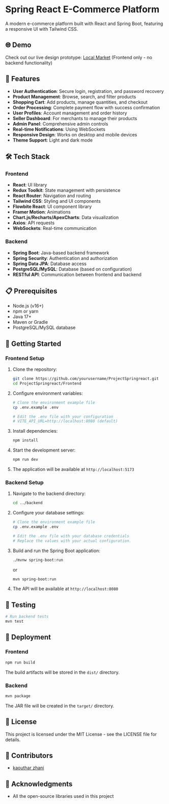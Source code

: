 # Spring React E-Commerce Platform

A modern e-commerce platform built with React and Spring Boot, featuring a responsive UI with Tailwind CSS.

## 🌐 Demo

Check out our live design prototype: [Local Market](https://local-market-gigd.vercel.app) (Frontend only - no backend functionality)

## 🚀 Features

- **User Authentication**: Secure login, registration, and password recovery
- **Product Management**: Browse, search, and filter products
- **Shopping Cart**: Add products, manage quantities, and checkout
- **Order Processing**: Complete payment flow with success confirmation
- **User Profiles**: Account management and order history
- **Seller Dashboard**: For merchants to manage their products
- **Admin Panel**: Comprehensive admin controls
- **Real-time Notifications**: Using WebSockets
- **Responsive Design**: Works on desktop and mobile devices
- **Theme Support**: Light and dark mode

## 🛠️ Tech Stack

### Frontend
- **React**: UI library
- **Redux Toolkit**: State management with persistence
- **React Router**: Navigation and routing
- **Tailwind CSS**: Styling and UI components
- **Flowbite React**: UI component library
- **Framer Motion**: Animations
- **Chart.js/Recharts/ApexCharts**: Data visualization
- **Axios**: API requests
- **WebSockets**: Real-time communication

### Backend
- **Spring Boot**: Java-based backend framework
- **Spring Security**: Authentication and authorization
- **Spring Data JPA**: Database access
- **PostgreSQL/MySQL**: Database (based on configuration)
- **RESTful API**: Communication between frontend and backend

## 📋 Prerequisites

- Node.js (v16+)
- npm or yarn
- Java 17+
- Maven or Gradle
- PostgreSQL/MySQL database

## 🚀 Getting Started

### Frontend Setup

1. Clone the repository:
   ```bash
   git clone https://github.com/yourusername/ProjectSpringreact.git
   cd ProjectSpringreact/Frontend
   ```

2. Configure environment variables:
   ```bash
   # Clone the environment example file
   cp .env.example .env
   
   # Edit the .env file with your configuration
   # VITE_API_URL=http://localhost:8080 (default)
   ```

3. Install dependencies:
   ```bash
   npm install
   ```

4. Start the development server:
   ```bash
   npm run dev
   ```

5. The application will be available at `http://localhost:5173`

### Backend Setup

1. Navigate to the backend directory:
   ```bash
   cd ../backend
   ```

2. Configure your database settings:
   ```bash
   # Clone the environment example file
   cp .env.example .env
   
   # Edit the .env file with your database credentials
   # Replace the values with your actual configuration.
   ```

3. Build and run the Spring Boot application:
   ```bash
   ./mvnw spring-boot:run
   ```
   or
   ```bash
   mvn spring-boot:run
   ```

4. The API will be available at `http://localhost:8080`

## 🧪 Testing

```bash
# Run backend tests
mvn test
```

## 🚢 Deployment

### Frontend
```bash
npm run build
```

The build artifacts will be stored in the `dist/` directory.

### Backend
```bash
mvn package
```

The JAR file will be created in the `target/` directory.

## 📝 License

This project is licensed under the MIT License - see the LICENSE file for details.

## 👥 Contributors

- [kaouthar zhani](https://github.com/katycase)

## 🙏 Acknowledgments

- All the open-source libraries used in this project


